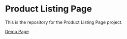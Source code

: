 # Product Listing Page

This is the repository for the Product Listing Page project.

[Demo Page](https://she-codes.github.io/product-listing-page/)